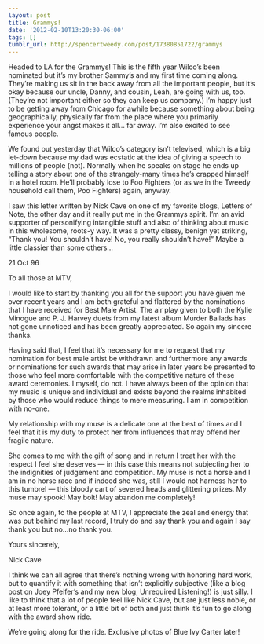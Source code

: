 ```yaml
---
layout: post
title: Grammys!
date: '2012-02-10T13:20:30-06:00'
tags: []
tumblr_url: http://spencertweedy.com/post/17380851722/grammys
---
```

Headed to LA for the Grammys! This is the fifth year Wilco’s been nominated but it’s my brother Sammy’s and my first time coming along. They’re making us sit in the back away from all the important people, but it’s okay because our uncle, Danny, and cousin, Leah, are going with us, too. (They’re not important either so they can keep us company.) I’m happy just to be getting away from Chicago for awhile because something about being geographically, physically far from the place where you primarily experience your angst makes it all… far away. I’m also excited to see famous people.

We found out yesterday that Wilco’s category isn’t televised, which is a big let-down because my dad was ecstatic at the idea of giving a speech to millions of people (not). Normally when he speaks on stage he ends up telling a story about one of the strangely-many times he’s crapped himself in a hotel room. He’ll probably lose to Foo Fighters (or as we in the Tweedy household call them, Poo Fighters) again, anyway.

I saw this letter written by Nick Cave on one of my favorite blogs, Letters of Note, the other day and it really put me in the Grammys spirit. I’m an avid supporter of personifying intangible stuff and also of thinking about music in this wholesome, roots-y way. It was a pretty classy, benign yet striking, “Thank you! You shouldn’t have! No, you really shouldn’t have!” Maybe a little classier than some others…


  21 Oct 96
  
  To all those at MTV,
  
  I would like to start by thanking you all for the support you have given me over recent years and I am both grateful and flattered by the nominations that I have received for Best Male Artist. The air play given to both the Kylie Minogue and P. J. Harvey duets from my latest album Murder Ballads has not gone unnoticed and has been greatly appreciated. So again my sincere thanks.
  
  Having said that, I feel that it’s necessary for me to request that my nomination for best male artist be withdrawn and furthermore any awards or nominations for such awards that may arise in later years be presented to those who feel more comfortable with the competitive nature of these award ceremonies. I myself, do not. I have always been of the opinion that my music is unique and individual and exists beyond the realms inhabited by those who would reduce things to mere measuring. I am in competition with no-one.
  
  My relationship with my muse is a delicate one at the best of times and I feel that it is my duty to protect her from influences that may offend her fragile nature.
  
  She comes to me with the gift of song and in return I treat her with the respect I feel she deserves — in this case this means not subjecting her to the indignities of judgement and competition. My muse is not a horse and I am in no horse race and if indeed she was, still I would not harness her to this tumbrel — this bloody cart of severed heads and glittering prizes. My muse may spook! May bolt! May abandon me completely!
  
  So once again, to the people at MTV, I appreciate the zeal and energy that was put behind my last record, I truly do and say thank you and again I say thank you but no…no thank you.
  
  Yours sincerely,
  
  Nick Cave


I think we can all agree that there’s nothing wrong with honoring hard work, but to quantify it with something that isn’t explicitly subjective (like a blog post on Joey Pfeifer’s and my new blog, Unrequired Listening!) is just silly. I like to think that a lot of people feel like Nick Cave, but are just less noble, or at least more tolerant, or a little bit of both and just think it’s fun to go along with the award show ride.

We’re going along for the ride. Exclusive photos of Blue Ivy Carter later!
